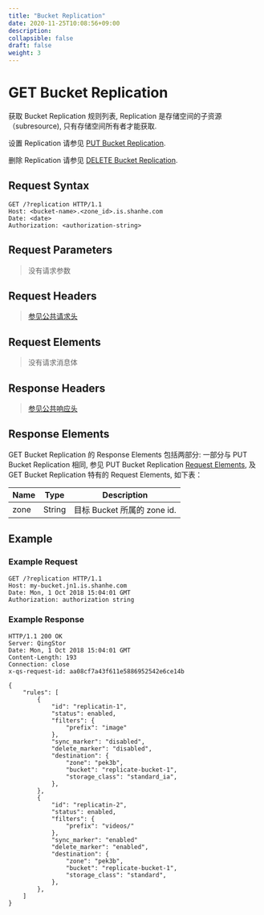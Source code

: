 ```yaml
---
title: "Bucket Replication"
date: 2020-11-25T10:08:56+09:00
description:
collapsible: false
draft: false
weight: 3
---
```


# GET Bucket Replication

获取 Bucket Replication 规则列表, Replication 是存储空间的子资源（subresource), 只有存储空间所有者才能获取.

设置 Replication 请参见 [PUT Bucket Replication](../put_replication/).

删除 Replication 请参见 [DELETE Bucket Replication](../delete_replication/).

## Request Syntax

```http
GET /?replication HTTP/1.1
Host: <bucket-name>.<zone_id>.is.shanhe.com
Date: <date>
Authorization: <authorization-string>
```

## Request Parameters

> 没有请求参数

## Request Headers

> [参见公共请求头](../../../common_header/#请求头字段-request-header)

## Request Elements

> 没有请求消息体

## Response Headers

> [参见公共响应头](../../../common_header/#响应头字段-response-heaader)

## Response Elements

GET Bucket Replication 的 Response Elements 包括两部分:
一部分与 PUT Bucket Replication 相同, 参见 PUT Bucket Replication [Request Elements](../put_replication/),
及 GET Bucket Replication 特有的 Request Elements, 如下表：

| Name | Type | Description |
| --- | --- | --- |
| zone | String | 目标 Bucket 所属的 zone id.


## Example

### Example Request

```http
GET /?replication HTTP/1.1
Host: my-bucket.jn1.is.shanhe.com
Date: Mon, 1 Oct 2018 15:04:01 GMT
Authorization: authorization string
```

### Example Response

```http
HTTP/1.1 200 OK
Server: QingStor
Date: Mon, 1 Oct 2018 15:04:01 GMT
Content-Length: 193
Connection: close
x-qs-request-id: aa08cf7a43f611e5886952542e6ce14b

{
    "rules": [
        {
            "id": "replicatin-1",
            "status": enabled,
            "filters": {
                "prefix": "image"
            },
            "sync_marker": "disabled",
            "delete_marker": "disabled",
            "destination": {
                "zone": "pek3b",
                "bucket": "replicate-bucket-1",
                "storage_class": "standard_ia",
            },
        },
        {
            "id": "replicatin-2",
            "status": enabled,
            "filters": {
                "prefix": "videos/"
            },
            "sync_marker": "enabled"
            "delete_marker": "enabled",
            "destination": {
                "zone": "pek3b",
                "bucket": "replicate-bucket-1",
                "storage_class": "standard",
            },
        },
    ]
}
```

